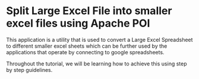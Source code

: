 # Split Large Excel File into smaller excel files using Apache POI

This application is a utility that is used to convert a Large Excel Spreadsheet to different smaller excel sheets which can be further used by the applications that operate by connecting to google spreadsheets.

Throughout the tutorial, we will be learning how to achieve this using step by step guidelines.
